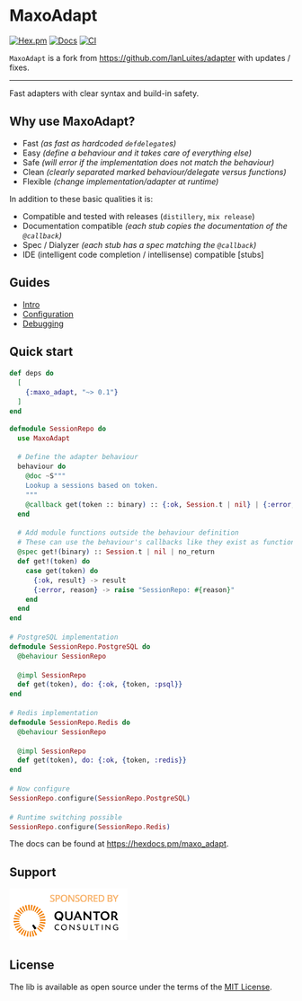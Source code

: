 # MaxoAdapt

[![Hex.pm](https://img.shields.io/hexpm/v/maxo_adapt.svg)](https://hex.pm/packages/maxo_adapt)
[![Docs](https://img.shields.io/badge/hexdocs-docs-8e7ce6.svg)](https://hexdocs.pm/maxo_adapt)
[![CI](https://github.com/maxohq/maxo_adapt/actions/workflows/ci.yml/badge.svg)](https://github.com/maxohq/maxo_adapt/actions/workflows/ci.yml)

`MaxoAdapt` is a fork from https://github.com/IanLuites/adapter with updates / fixes.

---

Fast adapters with clear syntax and build-in safety.

## Why use MaxoAdapt?

- Fast _(as fast as hardcoded `defdelegate`s)_
- Easy _(define a behaviour and it takes care of everything else)_
- Safe _(will error if the implementation does not match the behaviour)_
- Clean _(clearly separated marked behaviour/delegate versus functions)_
- Flexible _(change implementation/adapter at runtime)_

In addition to these basic qualities it is:

- Compatible and tested with releases (`distillery`, `mix release`)
- Documentation compatible _(each stub copies the documentation of the `@callback`)_
- Spec / Dialyzer _(each stub has a spec matching the `@callback`)_
- IDE (intelligent code completion / intellisense) compatible [stubs]

## Guides

- [Intro](https://github.com/maxohq/maxo_adapt/tree/main/guides/intro.md)
- [Configuration](https://github.com/maxohq/maxo_adapt/tree/main/guides/configuration.md)
- [Debugging](https://github.com/maxohq/maxo_adapt/tree/main/guides/debugging.md)

## Quick start

```elixir
def deps do
  [
    {:maxo_adapt, "~> 0.1"}
  ]
end
```

```elixir
defmodule SessionRepo do
  use MaxoAdapt

  # Define the adapter behaviour
  behaviour do
    @doc ~S"""
    Lookup a sessions based on token.
    """
    @callback get(token :: binary) :: {:ok, Session.t | nil} | {:error, atom}
  end

  # Add module functions outside the behaviour definition
  # These can use the behaviour's callbacks like they exist as functions.
  @spec get!(binary) :: Session.t | nil | no_return
  def get!(token) do
    case get(token) do
      {:ok, result} -> result
      {:error, reason} -> raise "SessionRepo: #{reason}"
    end
  end
end

# PostgreSQL implementation
defmodule SessionRepo.PostgreSQL do
  @behaviour SessionRepo

  @impl SessionRepo
  def get(token), do: {:ok, {token, :psql}}
end

# Redis implementation
defmodule SessionRepo.Redis do
  @behaviour SessionRepo

  @impl SessionRepo
  def get(token), do: {:ok, {token, :redis}}
end

# Now configure
SessionRepo.configure(SessionRepo.PostgreSQL)

# Runtime switching possible
SessionRepo.configure(SessionRepo.Redis)
```

The docs can be found at <https://hexdocs.pm/maxo_adapt>.


## Support

<p>
  <a href="https://quantor.consulting/?utm_source=github&utm_campaign=maxo_adapt">
    <img src="https://raw.githubusercontent.com/maxohq/sponsors/main/assets/quantor_consulting_logo.svg"
      alt="Sponsored by Quantor Consulting" width="210">
  </a>
</p>

## License

The lib is available as open source under the terms of the [MIT License](https://opensource.org/licenses/MIT).
